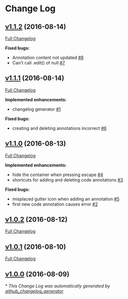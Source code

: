 # Change Log

## [v1.1.2](https://github.com/jneuendorf/code-annotations/tree/v1.1.2) (2016-08-14)
[Full Changelog](https://github.com/jneuendorf/code-annotations/compare/v1.1.1...v1.1.2)

**Fixed bugs:**

- Annotation content not updated [\#8](https://github.com/jneuendorf/code-annotations/issues/8)
- Can't call .edit\(\) of null [\#7](https://github.com/jneuendorf/code-annotations/issues/7)

## [v1.1.1](https://github.com/jneuendorf/code-annotations/tree/v1.1.1) (2016-08-14)
[Full Changelog](https://github.com/jneuendorf/code-annotations/compare/v1.1.0...v1.1.1)

**Implemented enhancements:**

- changelog generator [\#1](https://github.com/jneuendorf/code-annotations/issues/1)

**Fixed bugs:**

- creating and deleting annotations incorrect [\#6](https://github.com/jneuendorf/code-annotations/issues/6)

## [v1.1.0](https://github.com/jneuendorf/code-annotations/tree/v1.1.0) (2016-08-13)
[Full Changelog](https://github.com/jneuendorf/code-annotations/compare/v1.0.2...v1.1.0)

**Implemented enhancements:**

- hide the container when pressing escape [\#4](https://github.com/jneuendorf/code-annotations/issues/4)
- shortcuts for adding and deleting code annotations [\#3](https://github.com/jneuendorf/code-annotations/issues/3)

**Fixed bugs:**

- misplaced gutter icon when adding an annotation [\#5](https://github.com/jneuendorf/code-annotations/issues/5)
- first new code annotation causes error [\#2](https://github.com/jneuendorf/code-annotations/issues/2)

## [v1.0.2](https://github.com/jneuendorf/code-annotations/tree/v1.0.2) (2016-08-12)
[Full Changelog](https://github.com/jneuendorf/code-annotations/compare/v1.0.1...v1.0.2)

## [v1.0.1](https://github.com/jneuendorf/code-annotations/tree/v1.0.1) (2016-08-10)
[Full Changelog](https://github.com/jneuendorf/code-annotations/compare/v1.0.0...v1.0.1)

## [v1.0.0](https://github.com/jneuendorf/code-annotations/tree/v1.0.0) (2016-08-09)


\* *This Change Log was automatically generated by [github_changelog_generator](https://github.com/skywinder/Github-Changelog-Generator)*